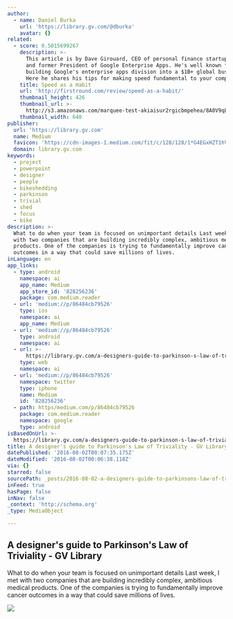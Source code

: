 ```yaml
---
author:
  - name: Daniel Burka
    url: 'https://library.gv.com/@dburka'
    avatar: {}
related:
  - score: 0.5015699267
    description: >-
      This article is by Dave Girouard, CEO of personal finance startup Upstart,
      and former President of Google Enterprise Apps. He's well known for
      building Google's enterprise apps division into a $1B+ global business.
      Here he shares his tips for making speed fundamental to your company.
    title: Speed as a Habit
    url: 'http://firstround.com/review/speed-as-a-habit/'
    thumbnail_height: 426
    thumbnail_url: >-
      http://s3.amazonaws.com/marquee-test-akiaisur2rgicbmpehea/8A0V9qL9TTic0g9CdcXm_Dave%20Hero.jpg
    thumbnail_width: 640
publisher:
  url: 'https://library.gv.com'
  name: Medium
  favicon: 'https://cdn-images-1.medium.com/fit/c/128/128/1*G4EGxHZT1hVbtmYh-NKiUQ.png'
  domain: library.gv.com
keywords:
  - project
  - powerpoint
  - designer
  - people
  - bikeshedding
  - parkinson
  - trivial
  - shed
  - focus
  - bike
description: >-
  What to do when your team is focused on unimportant details Last week, I met
  with two companies that are building incredibly complex, ambitious medical
  products. One of the companies is trying to fundamentally improve cancer
  outcomes in a way that could save millions of lives.
inLanguage: en
app_links:
  - type: android
    namespace: ai
    app_name: Medium
    app_store_id: '828256236'
    package: com.medium.reader
  - url: 'medium://p/86484cb79526'
    type: ios
    namespace: ai
    app_name: Medium
  - url: 'medium://p/86484cb79526'
    type: android
    namespace: ai
  - url: >-
      https://library.gv.com/a-designers-guide-to-parkinson-s-law-of-triviality-86484cb79526
    type: web
    namespace: ai
  - url: 'medium://p/86484cb79526'
    namespace: twitter
    type: iphone
    name: Medium
    id: '828256236'
  - path: https/medium.com/p/86484cb79526
    package: com.medium.reader
    namespace: google
    type: android
isBasedOnUrl: >-
  https://library.gv.com/a-designers-guide-to-parkinson-s-law-of-triviality-86484cb79526#.u2roslbdm
title: A designer's guide to Parkinson's Law of Triviality - GV Library
datePublished: '2016-08-02T00:07:35.175Z'
dateModified: '2016-08-02T00:06:38.118Z'
via: {}
starred: false
sourcePath: _posts/2016-08-02-a-designers-guide-to-parkinsons-law-of-triviality-gv-lib.md
inFeed: true
hasPage: false
inNav: false
_context: 'http://schema.org'
_type: MediaObject

---
```

<article style=""><h1>A designer's guide to Parkinson's Law of Triviality - GV Library</h1><p>What to do when your team is focused on unimportant details Last week, I met with two companies that are building incredibly complex, ambitious medical products. One of the companies is trying to fundamentally improve cancer outcomes in a way that could save millions of lives.</p><img src="https://cdn-images-1.medium.com/max/2000/1*oJZZkrnqX1zRMjuIpl9M-Q.jpeg" /></article>